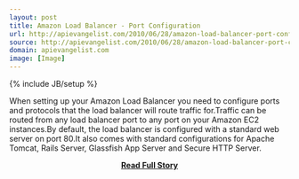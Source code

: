 ```yaml
---
layout: post
title: Amazon Load Balancer - Port Configuration
url: http://apievangelist.com/2010/06/28/amazon-load-balancer-port-configuration/
source: http://apievangelist.com/2010/06/28/amazon-load-balancer-port-configuration/
domain: apievangelist.com
image: [Image]
---
```

{% include JB/setup %}<p>When setting up your Amazon Load Balancer you need to configure ports and protocols that the load balancer will route traffic for.Traffic can be routed from any load balancer port to any port on your Amazon EC2 instances.By default, the load balancer is configured with a standard web server on port 80.It also comes with standard configurations for Apache Tomcat, Rails Server, Glassfish App Server and Secure HTTP Server.</p>
<center><p><a href="http://apievangelist.com/2010/06/28/amazon-load-balancer-port-configuration/" style='padding:25px; font-sze:18px; font-weight: bold;'>Read Full Story</a></p></center>
